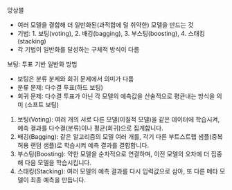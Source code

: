 앙상블
- 여러 모델을 결합해 더 일반화된(과적합에 덜 취약한) 모델을 만드는 것
- 기법: 1. 보팅(voting), 2. 배깅(bagging), 3. 부스팅(boosting), 4. 스태킹(stacking)
- 각 기법이 일반화를 달성하는 구체적 방식이 다름

보팅: 투표 기반 일반화 방법
- 보팅은 분류 분제와 회귀 문제에서 의미가 다름
- 분류 문제: 다수결 투표(하드 보팅)
- 회귀 문제: 다수결 투표가 아닌 각 모델의 예측값을 산술적으로 평균내는 방식을 의미 (소프트 보팅)

1. 보팅(Voting): 여러 개의 서로 다른 모델(이질적 모델)을 같은 데이터에 학습시켜, 예측 결과를 다수결(분류)이나 평균(회귀)으로 집계합니다.
2. 배깅(Bagging): 같은 알고리즘의 모델 여러 개를, 각기 다른 부트스트랩 샘플(중복 허용 랜덤 샘플)로 학습시켜 예측 결과를 결합합니다.
3. 부스팅(Boosting): 약한 모델을 순차적으로 연결하며, 이전 모델의 오차에 더 집중해 다음 모델을 학습시킵니다.
4. 스태킹(Stacking): 여러 모델의 예측 결과를 다시 입력값으로 삼아, 또 다른 메타 모델이 최종 예측을 만듭니다.
